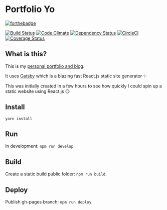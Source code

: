 # Portfolio Yo

[![forthebadge](http://forthebadge.com/images/badges/contains-cat-gifs.svg)](http://forthebadge.com)

[![Build Status](https://travis-ci.org/livingincircuits/portfolio.svg)](https://travis-ci.org/livingincircuits/portfolio)
[![Code Climate](https://codeclimate.com/github/livingincircuits/portfolio/badges/gpa.svg)](https://codeclimate.com/github/livingincircuits/portfolio)
[![Dependency Status](https://david-dm.org/livingincircuits/portfolio.svg)](https://david-dm.org/livingincircuits/portfolio)
[![CircleCI](https://circleci.com/gh/livingincircuits/portfolio/tree/master.svg?style=svg)](https://circleci.com/gh/livingincircuits/portfolio/tree/master)
[![Coverage Status](https://coveralls.io/repos/github/livingincircuits/portfolio/badge.svg?branch=master)](https://coveralls.io/github/livingincircuits/portfolio?branch=master)

## What is this?

This is my [personal portfolio and blog](http://www.livingincircuits.co.uk). 

It uses [Gatsby](https://github.com/gatsbyjs/gatsby) which is a blazing fast React.js static site generator :sparkles:

This was initially created in a few hours to see how quickly I could spin up a static website using React.js :smirk:

## Install
`yarn install`

## Run
In development: `npm run develop`.

## Build
Create a static build public folder: `npm run build`. 

## Deploy
Publish gh-pages branch: `npm run deploy`.

